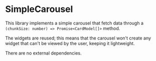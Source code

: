 # SimpleCarousel

This library implements a simple carousel that fetch data through a `(chunkSize: number) => Promise<CardModel[]>` method.

The widgets are reused; this means that the carousel won't create any widget that can't be viewed by the user, keeping it lightweight.

There are no external dependencies.